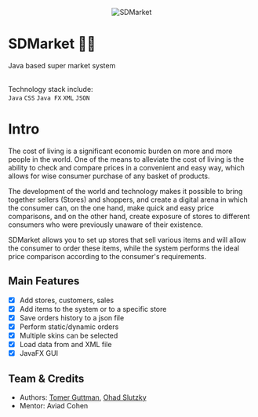 <p align="center">
  <img src="https://i.ibb.co/xghRGsN/New-Project.png" title="SDMarket">
</p>

# SDMarket 🏪🛒
Java based super market system

<br>Technology stack include:<br /> `Java` `CSS` `Java FX` `XML` `JSON`


# Intro
The cost of living is a significant economic burden on more and more people in the world. One of the means to alleviate the cost of living is the ability to check and compare prices in a convenient and easy way, which allows for wise consumer purchase of any basket of products.

The development of the world and technology makes it possible to bring together sellers (Stores) and shoppers, and create a digital arena in which the consumer can, on the one hand, make quick and easy price comparisons, and on the other hand, create exposure of stores to different consumers who were previously unaware of their existence.

SDMarket allows you to set up stores that sell various items and will allow the consumer to order these items, while the system performs the ideal price comparison according to the consumer's requirements. 

## Main Features

- [x] Add stores, customers, sales
- [x] Add items to the system or to a specific store
- [x] Save orders history to a json file
- [x] Perform static/dynamic orders
- [x] Multiple skins can be selected 
- [x] Load data from and XML file
- [x] JavaFX GUI

## Team & Credits

- Authors: <a href="mailto:tomerguttman27@gmail.com" target="_blank">Tomer Guttman</a>, <a href="mailto:ohadslu@gmail.com" target="_blank">Ohad Slutzky</a>
- Mentor: Aviad Cohen
